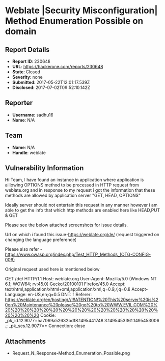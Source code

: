 # Weblate |Security Misconfiguration| Method Enumeration Possible on domain 

## Report Details
- **Report ID**: 230648
- **URL**: https://hackerone.com/reports/230648
- **State**: Closed
- **Severity**: none
- **Submitted**: 2017-05-22T12:01:17.539Z
- **Disclosed**: 2017-07-02T09:52:10.142Z

## Reporter
- **Username**: sadhu16
- **Name**: N/A

## Team
- **Name**: N/A
- **Handle**: weblate

## Vulnerability Information
Hi Team, I have found  an instance in application where application is alllowing OPTIONS method to be processed in  HTTP request  from weblate.org and in response to my request i got the information that these methods are allowed by application server "GET, HEAD, OPTIONS"

Ideally server should not entertain this request in any manner however i am able to get the info that which http methods are enabled here like HEAD,PUT & GET

Please see the below attached screenshots for issue details.


Url on which i found this issue-https://weblate.org/de/  (request triggered on changing the language preference)

Please also refer -https://www.owasp.org/index.php/Test_HTTP_Methods_(OTG-CONFIG-006)


Original request used here is mentioned below 

GET /de/ HTTP/1.1
Host: weblate.org
User-Agent: Mozilla/5.0 (Windows NT 6.1; WOW64; rv:45.0) Gecko/20100101 Firefox/45.0
Accept: text/html,application/xhtml+xml,application/xml;q=0.9,*/*;q=0.8
Accept-Language: en-US,en;q=0.5
DNT: 1
Referer: https://weblate.org/en/hosting///!!!ATENTION!%20This%20server%20is%20on%20Maintenance%20please%20go%20to%20WWW.EVIL.COM%20%20%20%20%20%20%20%20%20%20%20%20%20%20%20%20%20%20%20%20%20
Cookie: _pk_id.12.9077=5a7069a52632bdf8.1495441748.3.1495453361.1495453006.; _pk_ses.12.9077=*
Connection: close




## Attachments
- Request_N_Response-Method_Enumeration_Possible.png
